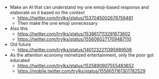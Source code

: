 - Make an AI that can understand my one emoji-based response and elaborate on it based on the context
	- https://twitter.com/trylks/status/1537045002676756481
	- Then make the one emoji unnecessary
- Also this
	- https://twitter.com/trylks/status/1538617113291673602
	- https://twitter.com/trylks/status/1556060271709487110
- Old future
	- https://twitter.com/trylks/status/1401232211395989506
- As the attention economy monetized entertainment, only the poor got educated
	- https://twitter.com/trylks/status/1525890907555483652
	- https://mobile.twitter.com/trylks/status/1556651161301782529